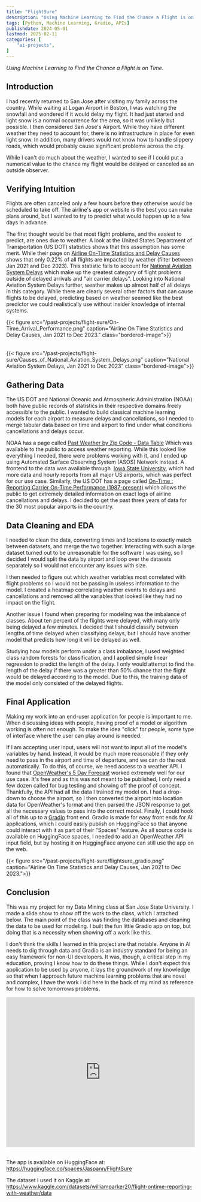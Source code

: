 ```yaml
---
title: "FlightSure"
description: "Using Machine Learning to Find the Chance a Flight is on Time"
tags: [Python, Machine Learning, Gradio, APIs]
publishdate: 2024-05-01
lastmod: 2025-02-11
categories: [
    "ai-projects",
]
---
```


*Using Machine Learning to Find the Chance a Flight is on Time.*

## Introduction
I had recently returned to San Jose after visiting my family across the country. 
While waiting at Logan Airport in Boston, I was watching the snowfall and wondered 
if it would delay my flight. It had just started and light snow is a normal occurrence for 
the area, so it was unlikely but possible. I then considered San Jose's Airport. While they have 
different weather they need to account for, there is no infrastructure in place for even 
light snow. In addition, many drivers would not know how to handle slippery roads, which 
would probably cause significant problems across the city. 

While I can't do much about the weather, I wanted to see if I could put a numerical value to the
chance my flight would be delayed or canceled as an outside observer. 


## Verifying Intuition
Flights are often canceled only a few hours before they otherwise would be scheduled to take off. 
The airline's app or website is the best you can make plans around, but I 
wanted to try to predict what would happen up to a few days in advance. 

The first thought would be that most flight problems, and the easiest to predict, are ones due to weather.
A look at the United States Department of Transportation (US DOT) statistics shows that this assumption has some merit. 
While their page on
[Airline On-Time Statistics and Delay Causes](https://www.transtats.bts.gov/ot_delay/OT_DelayCause1.asp?20=E)
shows that only 0.22% of all flights are impacted by weather (filter between Jan 2021 and Dec 2023). This statistic fails to account for 
[National Aviation System Delays](https://www.transtats.bts.gov/ot_delay/ot_delaycause1.asp?6B2r=I&20=E)
which make up the greatest category of flight problems outside of delayed arrivals and "air carrier delays".
Looking into National Aviation System Delays further, weather makes up almost half of all delays in this category.
While there are clearly several other factors that can cause flights to be delayed, predicting based on weather 
seemed like the best predictor we could realistically use without insider knowledge of internal systems.

{{< figure src="/past-projects/flight-sure/On-Time_Arrival_Performance.png" 
    caption="Airline On Time Statistics and Delay Causes, Jan 2021 to Dec 2023." 
    class="bordered-image">}}


<div style="margin: 2rem 0;"></div>

{{< figure src="/past-projects/flight-sure/Causes_of_National_Aviation_System_Delays.png"
    caption="National Aviation System Delays, Jan 2021 to Dec 2023" 
    class="bordered-image">}}

## Gathering Data
The US DOT and National Oceanic and Atmospheric Administration (NOAA) both have public 
records of statistics in their respective domains freely accessible to the public. I wanted to build classical
machine learning models for each airport to measure delays and cancellations, so I needed to merge tabular data
based on time and airport to find under what conditions cancellations and delays occur. 

NOAA has a page called 
[Past Weather by Zip Code - Data Table](https://www.climate.gov/maps-data/dataset/past-weather-zip-code-data-table)
Which was available to the public to access weather reporting. 
While this looked like everything I needed, there were problems working with it,
and I ended up using Automated Surface Observing System (ASOS) Network instead. A frontend to the data was available through 
[Iowa State University](https://mesonet.agron.iastate.edu/ASOS/), which had more data and hourly reports from all major US airports, 
which was perfect for our use case. Similarly, the US DOT has a page called
[On-Time : Reporting Carrier On-Time Performance (1987-present)](https://transtats.bts.gov/DL_SelectFields.aspx?gnoyr_VQ=FGJ&QO_fu146_anzr=b0-gvzr)
which allows the public to get extremely detailed information on exact logs of airline cancellations and delays. I decided to get the past three years 
of data for the 30 most popular airports in the country.

## Data Cleaning and EDA

I needed to clean the data, converting times and locations to exactly match between datasets, and merge the two together. 
Interacting with such a large dataset turned out to be unreasonable for the software I was using, so I decided I would split the 
data by airport and loop over the datasets separately so I would not encounter any issues with size. 

I then needed to figure out which weather variables most correlated with flight problems so I would not be passing in useless information
to the model. I created a heatmap correlating weather events to delays and cancellations and removed all the variables that looked 
like they had no impact on the flight. 

Another issue I found when preparing for modeling was the imbalance of classes. About ten percent of the flights were delayed, with many
only being delayed a few minutes. I decided that I should classify between lengths of time delayed when classifying delays, but I should 
have another model that predicts how long it will be delayed as well.

Studying how models perform under a class imbalance, I used weighted class random forests for classification, and I applied simple linear 
regression to predict the length of the delay. I only would attempt to find the length of the delay if there was a greater than 50% chance
that the flight would be delayed according to the model. Due to this, the training data of the model only consisted of the delayed flights.

## Final Application

Making my work into an end-user application for people is important to me. When discussing ideas with people, having proof of a model or algorithm
working is often not enough. To make the idea "click" for people, some type of interface where the user can play around is needed. 

If I am accepting user input, users will not want to input all of the model's variables by hand. Instead, it would be much more reasonable if they 
only need to pass in the airport and time of departure, and we can do the rest automatically. To do this, of course, we need access to a weather API. 
I found that [OpenWeather's 5 Day Forecast](https://openweathermap.org/forecast5) worked extremely well for our use case. It's free and as this was
not meant to be published, I only need a few dozen called for bug testing and showing off the proof of concept. Thankfully, the API had all the 
data I trained my model on. I had a drop-down to choose the airport, so I then converted the airport into location data for OpenWeather's format 
and then parsed the JSON response to get all the necessary values to pass into the correct model. Finally, I could hook all of this up to a 
[Gradio](https://www.gradio.app/) front end. Gradio is made for easy front ends for AI applications, which I could easily publish on HuggingFace 
so that anyone could interact with it as part of their "Spaces" feature. As all source code is available on HuggingFace spaces, I needed to add 
an OpenWeather API input field, but by hosting it on HuggingFace anyone can still use the app on the web. 

{{< figure src="/past-projects/flight-sure/flightsure_gradio.png" 
    caption="Airline On Time Statistics and Delay Causes, Jan 2021 to Dec 2023.">}}

## Conclusion
This was my project for my Data Mining class at San Jose State University. I made a slide show to show off the work to the class, which I attached below.
The main point of the class was finding the databases and cleaning the data to be used for modeling. I built the fun little Gradio app on top, but doing that is 
a necessity when showing off a work like this. 

I don't think the skills I learned in this project are that notable. Anyone in AI needs to dig through data and 
Gradio is an industry standard for being an easy framework for non-UI developers. It was, though, a critical step in my education, 
proving I know how to do these things. While I don't expect this application to be used by anyone, it lays the groundwork of 
my knowledge so that when I approach future machine learning problems that are novel and complex, 
I have the work I did here in the back of my mind as reference for how to solve tomorrows problems.


<iframe src="https://1drv.ms/p/c/78ac3e9c395f4290/IQRg-yVvnKWfQqwF6b_NDx-2AdW-ZZMH-EhxDafEj8CuoEQ?em=2&amp;wdAr=1.7777777777777777" width="100%" height="400px" frameborder="0">This is an embedded <a target="_blank" href="https://office.com">Microsoft Office</a> presentation, powered by <a target="_blank" href="https://office.com/webapps">Office</a>.</iframe>

<div style="margin: 2rem 0;"></div>

The app is available on HuggingFace at: https://huggingface.co/spaces/Jaspann/FlightSure

The dataset I used it on Kaggle at: https://www.kaggle.com/datasets/williamparker20/flight-ontime-reporting-with-weather/data
